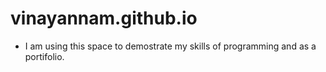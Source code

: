 # vinayannam.github.io
- I am using this space to demostrate my skills of programming and as a portifolio.
